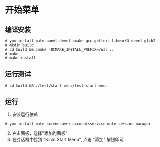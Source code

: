 # 开始菜单

## 编译安装
```
# yum install mate-panel-devel cmake gcc gettext libwnck3-devel glib2
# mkdir build
# cd build && cmake -DCMAKE_INSTALL_PREFIX=/usr ..
# make
# make install
```

## 运行测试
```
# cd build && ./test/start-menu/test-start-menu
```

## 运行
1. 安装运行依赖

```
# yum install mate-screensaver accountsservice mate-session-manager
```

2. 右击面板，选择"添加到面板"
3. 在对话框中找到 "Kiran Start Menu", 点击 "添加" 按钮即可
